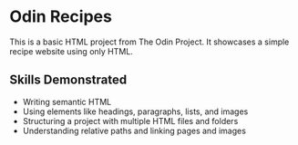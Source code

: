 # Odin Recipes

This is a basic HTML project from The Odin Project. It showcases a simple recipe website using only HTML. 

## Skills Demonstrated

- Writing semantic HTML
- Using elements like headings, paragraphs, lists, and images
- Structuring a project with multiple HTML files and folders
- Understanding relative paths and linking pages and images
